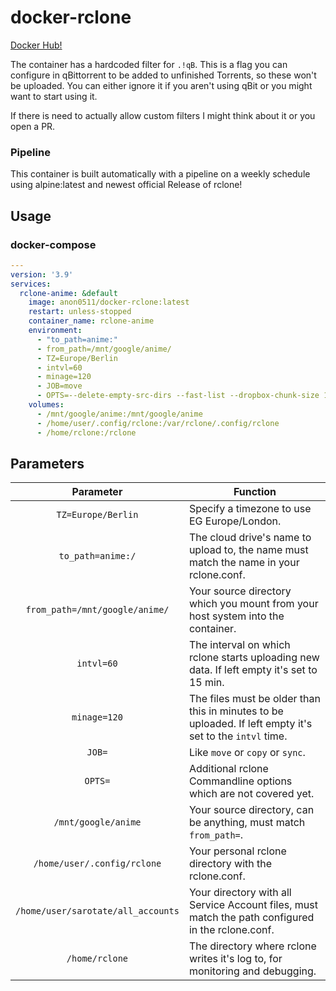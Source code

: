 # docker-rclone
[Docker Hub!](https://hub.docker.com/r/anon0511/docker-rclone)

The container has a hardcoded filter for `.!qB`. This is a flag you can configure in qBittorrent to be added to unfinished Torrents, so these won't be uploaded. You can either ignore it if you aren't using qBit or you might want to start using it.

If there is need to actually allow custom filters I might think about it or you open a PR.


### Pipeline

This container is built automatically with a pipeline on a weekly schedule using alpine:latest and newest official Release of rclone!


## Usage


### docker-compose

```yaml
---
version: '3.9'
services:
  rclone-anime: &default
    image: anon0511/docker-rclone:latest
    restart: unless-stopped
    container_name: rclone-anime
    environment:
      - "to_path=anime:"
      - from_path=/mnt/google/anime/
      - TZ=Europe/Berlin
      - intvl=60
      - minage=120
      - JOB=move
      - OPTS=--delete-empty-src-dirs --fast-list --dropbox-chunk-size 128M --tpslimit 12 --tpslimit-burst 12 --transfers 6 --stats-one-line
    volumes:
      - /mnt/google/anime:/mnt/google/anime
      - /home/user/.config/rclone:/var/rclone/.config/rclone
      - /home/rclone:/rclone
```


## Parameters


| Parameter | Function |
| :----: | --- |
| `TZ=Europe/Berlin` | Specify a timezone to use EG Europe/London. |
| `to_path=anime:/` | The cloud drive's name to upload to, the name must match the name in your rclone.conf. |
| `from_path=/mnt/google/anime/` | Your source directory which you mount from your host system into the container. |
| `intvl=60` | The interval on which rclone starts uploading new data. If left empty it's set to 15 min. |
| `minage=120` | The files must be older than this in minutes to be uploaded. If left empty it's set to the `intvl` time. |
| `JOB=` | Like `move` or `copy` or `sync`. |
| `OPTS=` | Additional rclone Commandline options which are not covered yet. |
| `/mnt/google/anime` | Your source directory, can be anything, must match `from_path=`. |
| `/home/user/.config/rclone` | Your personal rclone directory with the rclone.conf. |
| `/home/user/sarotate/all_accounts` | Your directory with all Service Account files, must match the path configured in the rclone.conf. |
| `/home/rclone` | The directory where rclone writes it's log to, for monitoring and debugging. |



